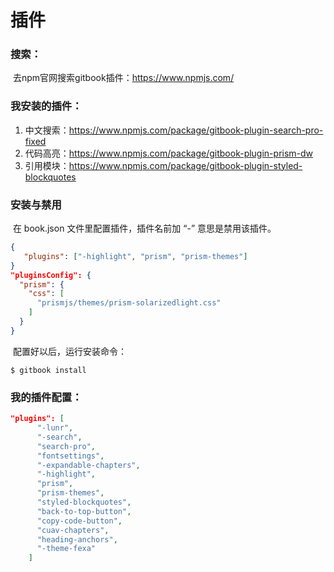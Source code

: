 # 插件

### 搜索：

​	去npm官网搜索gitbook插件：https://www.npmjs.com/

### 我安装的插件：

1. 中文搜索：https://www.npmjs.com/package/gitbook-plugin-search-pro-fixed
2. 代码高亮：https://www.npmjs.com/package/gitbook-plugin-prism-dw
3. 引用模块：https://www.npmjs.com/package/gitbook-plugin-styled-blockquotes

### 安装与禁用

​	在 book.json 文件里配置插件，插件名前加 “-” 意思是禁用该插件。

```json
{
   "plugins": ["-highlight", "prism", "prism-themes"]
}
"pluginsConfig": {
  "prism": {
    "css": [
      "prismjs/themes/prism-solarizedlight.css"
    ]
  }
}
```

​	配置好以后，运行安装命令：

```
$ gitbook install
```

### 我的插件配置：

```json
"plugins": [
      "-lunr",
      "-search",
      "search-pro",
      "fontsettings",
      "-expandable-chapters",
      "-highlight", 
      "prism",
      "prism-themes",
      "styled-blockquotes",
      "back-to-top-button",
      "copy-code-button",
      "cuav-chapters",
      "heading-anchors",
      "-theme-fexa"
    ]
```

